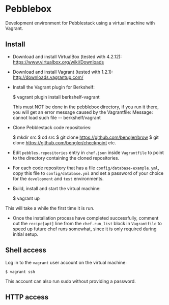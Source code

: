 # Pebblebox

Development environment for Pebblestack using a virtual machine with Vagrant.

## Install

- Download and install VirtualBox (tested with 4.2.12): https://www.virtualbox.org/wiki/Downloads

- Download and install Vagrant (tested with 1.2.1): http://downloads.vagrantup.com/

- Install the Vagrant plugin for Berkshelf:

    $ vagrant plugin install berkshelf-vagrant

    This must NOT be done in the pebblebox directory, if you run it there, you 
    will get an error message caused by the Vagrantfile:
    Message: cannot load such file -- berkshelf/vagrant

- Clone Pebblestack code repositories:

    $ mkdir src
    $ cd src
    $ git clone https://github.com/bengler/brow
    $ git clone https://github.com/bengler/checkpoint
    etc.

- Edit `pebbles.repositories` entry in `chef.json` inside `Vagrantfile`
  to point to the directory containing the cloned repositories.

- For each code repository that has a file `config/database-example.yml`,
  copy this file to `config/database.yml` and set a password of your
  choice for the `development` and `test` environments.

- Build, install and start the virtual machine:

    $ vagrant up

This will take a while the first time it is run.

- Once the installation process have completed successfully, comment out
  the `recipe[apt]` line from the `chef.run_list` block in `Vagrantfile`
  to speed up future chef runs somewhat, since it is only required during
  initial setup.

## Shell access

Log in to the `vagrant` user account on the virtual machine:

    $ vagrant ssh

This account can also run sudo without providing a password.

## HTTP access
